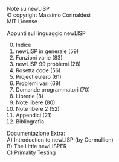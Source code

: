 Note su newLISP  
© copyright Massimo Corinaldesi  
MIT License  
    
Appunti sul linguaggio newLISP  
  
00) Indice  
01) newLISP in generale (59)  
02) Funzioni varie (83)  
03) newLISP 99 problemi (28)  
04) Rosetta code (56)  
05) Project eulero (61)  
06) Problemi vari (69)  
07) Domande programmatori (70)  
08) Librerie (8)  
09) Note libere (80)  
10) Note libere 2 (52)  
11) Appendici (21)  
12) Bibliografia  

Documentazione Extra:  
A) Introduction to newLISP (by Cormullion)  
B) The Little newLISPER  
C) Primality Testing  


